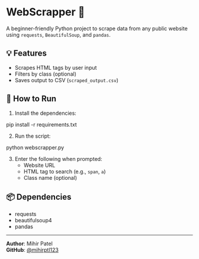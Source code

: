 # WebScrapper 🔎

A beginner-friendly Python project to scrape data from any public website using `requests`, `BeautifulSoup`, and `pandas`.

## 💡 Features

- Scrapes HTML tags by user input
- Filters by class (optional)
- Saves output to CSV (`scraped_output.csv`)

## 🚀 How to Run

1. Install the dependencies:

pip install -r requirements.txt

2. Run the script:

python webscrapper.py

3. Enter the following when prompted:
   - Website URL
   - HTML tag to search (e.g., `span`, `a`)
   - Class name (optional)

## 📦 Dependencies

- requests
- beautifulsoup4
- pandas

---

**Author**: Mihir Patel  
**GitHub**: [@mihirptl123](https://github.com/mihirptl123)
